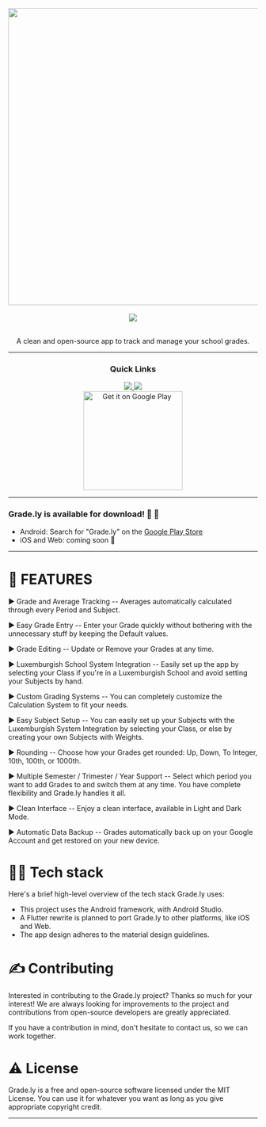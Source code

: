<div align='center'>
<a href="https://play.google.com/store/apps/details?id=com.NightDreamGames.Grade.ly">
<img src="https://user-images.githubusercontent.com/49079695/152243403-eea6e8c0-30c3-48c2-8866-3e576ba2bf63.png" width="600" />
</a>

<br />

<br />

<a href="https://play.google.com/store/apps/details?id=com.NightDreamGames.Grade.ly">
<img src='https://img.shields.io/badge/VERSION-1.0.3-%2523FDD835'>
</a>

<br />

<br />

A clean and open-source app to track and manage your school grades.

---

### Quick Links

<a href='https://nightdreamgames.github.io'>
<img src='https://img.shields.io/badge/HOMEPAGE-gray?style=for-the-badge'>
</a>

<a href='https://play.google.com/store/apps/details?id=com.NightDreamGames.Grade.ly'>
<img src='https://img.shields.io/badge/DOWNLOAD-blue?style=for-the-badge'>
</a>

<br />

<a href='https://play.google.com/store/apps/details?id=com.NightDreamGames.Grade.ly&pcampaignid=pcampaignidMKT-Other-global-all-co-prtnr-py-PartBadge-Mar2515-1'>
<img alt='Get it on Google Play' src='https://play.google.com/intl/en_us/badges/static/images/badges/en_badge_web_generic.png' style="width: 200; " width="200" />
</a>
</div>

---

### Grade.ly is available for download! 🥳 🚀

- Android: Search for "Grade.ly" on
  the [Google Play Store](https://play.google.com/store/apps/details?id=com.NightDreamGames.Grade.ly)
- iOS and Web: coming soon 👀

---

# 📒 FEATURES

► Grade and Average Tracking -- Averages automatically calculated through every Period and Subject.

► Easy Grade Entry -- Enter your Grade quickly without bothering with the unnecessary stuff by
keeping the Default values.

► Grade Editing -- Update or Remove your Grades at any time.

► Luxemburgish School System Integration -- Easily set up the app by selecting your Class if you're
in a Luxemburgish School and avoid setting your Subjects by hand.

► Custom Grading Systems -- You can completely customize the Calculation System to fit your needs.

► Easy Subject Setup -- You can easily set up your Subjects with the Luxemburgish System Integration
by selecting your Class, or else by creating your own Subjects with Weights.

► Rounding -- Choose how your Grades get rounded: Up, Down, To Integer, 10th, 100th, or 1000th.

► Multiple Semester / Trimester / Year Support -- Select which period you want to add Grades to and
switch them at any time. You have complete flexibility and Grade.ly handles it all.

► Clean Interface -- Enjoy a clean interface, available in Light and Dark Mode.

► Automatic Data Backup -- Grades automatically back up on your Google Account and get restored on
your new device.

# 👨‍💻 Tech stack

Here's a brief high-level overview of the tech stack Grade.ly uses:

- This project uses the Android framework, with Android Studio.
- A Flutter rewrite is planned to port Grade.ly to other platforms, like iOS and Web.
- The app design adheres to the material design guidelines.

# ✍️ Contributing

Interested in contributing to the Grade.ly project? Thanks so much for your interest! We are always
looking for improvements to the project and contributions from open-source developers are greatly
appreciated.

If you have a contribution in mind, don't hesitate to contact us, so we can work together.

# ⚠️ License

Grade.ly is a free and open-source software licensed under the MIT License. You can use it for
whatever you want as long as you give appropriate copyright credit.

---
